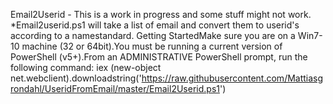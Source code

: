 Email2Userid - This is a work in progress and some stuff might not work.
*Email2userid.ps1 will take a list of email and convert them to userid's according to a namestandard.
Getting StartedMake sure you are on a Win7-10 machine (32 or 64bit).You must be running a current version of PowerShell (v5+).From an ADMINISTRATIVE PowerShell prompt, run the following command: 
iex (new-object net.webclient).downloadstring('https://raw.githubusercontent.com/Mattiasgrondahl/UseridFromEmail/master/Email2Userid.ps1')


